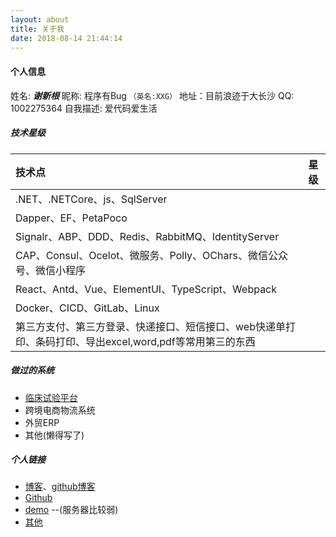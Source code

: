 ```yaml
---
layout: about
title: 关于我
date: 2018-08-14 21:44:14
---
```

#### 个人信息
姓名: ***谢新根***
昵称: 程序有Bug ```（英名:XXG）```
地址：目前浪迹于大长沙
QQ: 1002275364
自我描述: 爱代码爱生活
##### 技术星级 
| 技术点 | 星级 |
|:-------|:-----:|
|.NET、.NETCore、js、SqlServer|<span class="task-star star-full"></span><span class="task-star star-full"></span><span class="task-star star-full"></span><span class="task-star star-full"></span><span class="task-star star-half"></span>|
|Dapper、EF、PetaPoco|<span class="task-star star-full"></span><span class="task-star star-full"></span><span class="task-star star-full"></span><span class="task-star star-full"></span><span class="task-star star-off"></span>|
|Signalr、ABP、DDD、Redis、RabbitMQ、IdentityServer|<span class="task-star star-full"></span><span class="task-star star-full"></span><span class="task-star star-full"></span></span><span class="task-star star-off"></span><span class="task-star star-off"></span>|
|CAP、Consul、Ocelot、微服务、Polly、OChars、微信公众号、微信小程序|<span class="task-star star-full"></span><span class="task-star star-full"></span><span class="task-star star-full"></span></span><span class="task-star star-off"></span><span class="task-star star-off"></span>|
|React、Antd、Vue、ElementUI、TypeScript、Webpack|<span class="task-star star-full"></span><span class="task-star star-full"></span><span class="task-star star-full"></span></span></span><span class="task-star star-off"></span><span class="task-star star-off"></span>|
|Docker、CICD、GitLab、Linux|<span class="task-star star-full"></span><span class="task-star star-full"></span><span class="task-star star-full"></span></span><span class="task-star star-off"></span><span class="task-star star-off"></span>|
|第三方支付、第三方登录、快递接口、短信接口、web快递单打印、条码打印、导出excel,word,pdf等常用第三的东西|<span class="task-star star-full"></span><span class="task-star star-full"></span><span class="task-star star-full"></span></span><span class="task-star star-off"></span><span class="task-star star-off"></span>|
##### 做过的系统
- [临床试验平台](http://www.wetrial.com)
- 跨境电商物流系统  
- 外贸ERP     
- 其他(懒得写了)

##### 个人链接
- [博客](http://www.cnblogs.com/xiexingen)、[github博客](http://blog.xxgtalk.cn)
- [Github](http://www.github.com/xiexingen)
- [demo](http://jui-sample.xxgtalk.cn) --(服务器比较弱)
- [其他](https://www.cnblogs.com/xiexingen/p/4553354.html)
